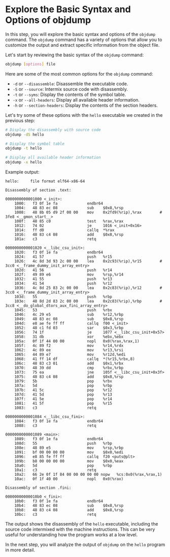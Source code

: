 # Explore the Basic Syntax and Options of objdump

In this step, you will explore the basic syntax and options of the `objdump` command. The `objdump` command has a variety of options that allow you to customize the output and extract specific information from the object file.

Let's start by reviewing the basic syntax of the `objdump` command:

```bash
objdump [options] file
```

Here are some of the most common options for the `objdump` command:

- `-d` or `--disassemble`: Disassemble the executable code.
- `-S` or `--source`: Intermix source code with disassembly.
- `-t` or `--syms`: Display the contents of the symbol table.
- `-x` or `--all-headers`: Display all available header information.
- `-h` or `--section-headers`: Display the contents of the section headers.

Let's try some of these options with the `hello` executable we created in the previous step:

```bash
# Display the disassembly with source code
objdump -dS hello

# Display the symbol table
objdump -t hello

# Display all available header information
objdump -x hello
```

Example output:

```
hello:     file format elf64-x86-64

Disassembly of section .text:

0000000000001000 <_init>:
    1000:   f3 0f 1e fa             endbr64
    1004:   48 83 ec 08             sub    $0x8,%rsp
    1008:   48 8b 05 d9 2f 00 00    mov    0x2fd9(%rip),%rax        # 3fe8 <__gmon_start__>
    100f:   48 85 c0                test   %rax,%rax
    1012:   74 02                   je     1016 <_init+0x16>
    1014:   ff d0                   callq  *%rax
    1016:   48 83 c4 08             add    $0x8,%rsp
    101a:   c3                      retq

0000000000001020 <__libc_csu_init>:
    1020:   f3 0f 1e fa             endbr64
    1024:   41 57                   push   %r15
    1026:   4c 8d 3d 93 2c 00 00    lea    0x2c93(%rip),%r15        # 3cc0 <__frame_dummy_init_array_entry>
    102d:   41 56                   push   %r14
    102f:   49 89 e6                mov    %rsp,%r14
    1032:   41 55                   push   %r13
    1034:   41 54                   push   %r12
    1036:   4c 8d 25 83 2c 00 00    lea    0x2c83(%rip),%r12        # 3cc0 <__frame_dummy_init_array_entry>
    103d:   55                      push   %rbp
    103e:   48 8d 2d 83 2c 00 00    lea    0x2c83(%rip),%rbp        # 3cc8 <__do_global_dtors_aux_fini_array_entry>
    1045:   53                      push   %rbx
    1046:   4c 29 e5                sub    %r12,%rbp
    1049:   48 83 ec 08             sub    $0x8,%rsp
    104d:   e8 ae fe ff ff          callq  f00 <_init>
    1052:   48 c1 fd 03             sar    $0x3,%rbp
    1056:   74 1f                   je     1077 <__libc_csu_init+0x57>
    1058:   31 db                   xor    %ebx,%ebx
    105a:   0f 1f 44 00 00          nopl   0x0(%rax,%rax,1)
    105f:   4c 89 f2                mov    %r14,%rdx
    1062:   4c 89 ee                mov    %r13,%rsi
    1065:   44 89 e7                mov    %r12d,%edi
    1068:   41 ff 14 df             callq  *(%r15,%rbx,8)
    106c:   48 83 c3 01             add    $0x1,%rbx
    1070:   48 39 dd                cmp    %rbx,%rbp
    1073:   75 ea                   jne    105f <__libc_csu_init+0x3f>
    1075:   48 83 c4 08             add    $0x8,%rsp
    1079:   5b                      pop    %rbx
    107a:   5d                      pop    %rbp
    107b:   41 5c                   pop    %r12
    107d:   41 5d                   pop    %r13
    107f:   41 5e                   pop    %r14
    1081:   41 5f                   pop    %r15
    1083:   c3                      retq

0000000000001084 <__libc_csu_fini>:
    1084:   f3 0f 1e fa             endbr64
    1088:   c3                      retq

0000000000001089 <main>:
    1089:   f3 0f 1e fa             endbr64
    108d:   55                      push   %rbp
    108e:   48 89 e5                mov    %rsp,%rbp
    1091:   bf 00 00 00 00          mov    $0x0,%edi
    1096:   e8 85 fe ff ff          callq  f20 <puts@plt>
    109b:   b8 00 00 00 00          mov    $0x0,%eax
    10a0:   5d                      pop    %rbp
    10a1:   c3                      retq
    10a2:   66 2e 0f 1f 84 00 00 00 00 00 nopw   %cs:0x0(%rax,%rax,1)
    10ac:   0f 1f 40 00             nopl   0x0(%rax)

Disassembly of section .fini:

00000000000010b0 <_fini>:
    10b0:   f3 0f 1e fa             endbr64
    10b4:   48 83 ec 08             sub    $0x8,%rsp
    10b8:   48 83 c4 08             add    $0x8,%rsp
    10bc:   c3                      retq
```

The output shows the disassembly of the `hello` executable, including the source code intermixed with the machine instructions. This can be very useful for understanding how the program works at a low level.

In the next step, you will analyze the output of `objdump` on the `hello` program in more detail.
